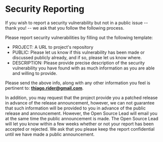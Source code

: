 # Security Reporting

If you wish to report a security vulnerability but not in a public issue -- thank you! -- we ask that you follow the following process.

Please report security vulnerabilities by filling out the following template:

- PROJECT: A URL to project's repository
- PUBLIC: Please let us know if this vulnerability has been made or discussed publicly already, and if so, please let us know where.
- DESCRIPTION: Please provide precise description of the security vulnerability you have found with as much information as you are able and willing to provide.

Please send the above info, along with any other information you feel is pertinent to: **<thiago.rider@gmail.com>**.

In addition, you may request that the project provide you a patched release in advance of the release announcement, however, we can not guarantee that such information will be provided to you in advance of the public release and announcement. 
However, the Open Source Lead will email you at the same time the public announcement is made.
The Open Source Lead will let you know within a few weeks whether or not your report has been accepted or rejected. 
We ask that you please keep the report confidential until we have made a public announcement.
